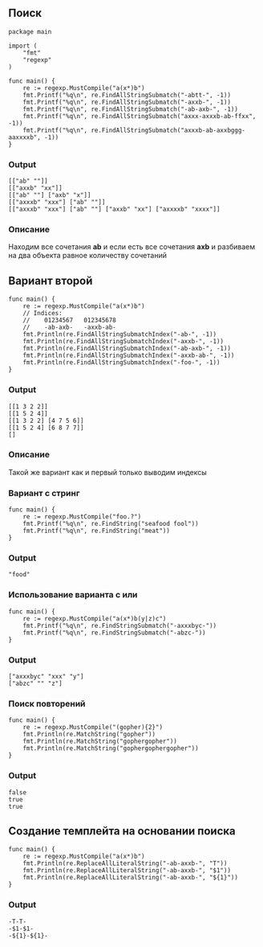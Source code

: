 ## Поиск

```golang
package main

import (
	"fmt"
	"regexp"
)

func main() {
	re := regexp.MustCompile("a(x*)b")
	fmt.Printf("%q\n", re.FindAllStringSubmatch("-abtt-", -1))
	fmt.Printf("%q\n", re.FindAllStringSubmatch("-axxb-", -1))
	fmt.Printf("%q\n", re.FindAllStringSubmatch("-ab-axb-", -1))
	fmt.Printf("%q\n", re.FindAllStringSubmatch("axxx-axxxb-ab-ffxx", -1))
	fmt.Printf("%q\n", re.FindAllStringSubmatch("axxxb-ab-axxbggg-aaxxxxb", -1))
}
```

### Output
```
[["ab" ""]]
[["axxb" "xx"]]
[["ab" ""] ["axb" "x"]]
[["axxxb" "xxx"] ["ab" ""]]
[["axxxb" "xxx"] ["ab" ""] ["axxb" "xx"] ["axxxxb" "xxxx"]]
```

### Oписание
Находим все сочетания **ab** и если есть все сочетания **axb** и разбиваем на два объекта равное количеству сочетаний

## Вариант второй

```golang
func main() {
	re := regexp.MustCompile("a(x*)b")
	// Indices:
	//    01234567   012345678
	//    -ab-axb-   -axxb-ab-
	fmt.Println(re.FindAllStringSubmatchIndex("-ab-", -1))
	fmt.Println(re.FindAllStringSubmatchIndex("-axxb-", -1))
	fmt.Println(re.FindAllStringSubmatchIndex("-ab-axb-", -1))
	fmt.Println(re.FindAllStringSubmatchIndex("-axxb-ab-", -1))
	fmt.Println(re.FindAllStringSubmatchIndex("-foo-", -1))
}
```

### Output
```
[[1 3 2 2]]
[[1 5 2 4]]
[[1 3 2 2] [4 7 5 6]]
[[1 5 2 4] [6 8 7 7]]
[]
```

### Oписание
Такой же вариант как и первый только выводим индексы



### Вариант с стринг
```golang
func main() {
	re := regexp.MustCompile("foo.?")
	fmt.Printf("%q\n", re.FindString("seafood fool"))
	fmt.Printf("%q\n", re.FindString("meat"))
}
```

### Output
```
"food"
```

### Использование варианта с или

```
func main() {
	re := regexp.MustCompile("a(x*)b(y|z)c")
	fmt.Printf("%q\n", re.FindStringSubmatch("-axxxbyc-"))
	fmt.Printf("%q\n", re.FindStringSubmatch("-abzc-"))
}
```


### Output
```
["axxxbyc" "xxx" "y"]
["abzc" "" "z"]
```

### Поиск повторений

```golang
func main() {
	re := regexp.MustCompile("(gopher){2}")
	fmt.Println(re.MatchString("gopher"))
	fmt.Println(re.MatchString("gophergopher"))
	fmt.Println(re.MatchString("gophergophergopher"))
}
```
### Output
```
false
true
true
```


## Cоздание темплейта на основании поиска

```golang
func main() {
	re := regexp.MustCompile("a(x*)b")
	fmt.Println(re.ReplaceAllLiteralString("-ab-axxb-", "T"))
	fmt.Println(re.ReplaceAllLiteralString("-ab-axxb-", "$1"))
	fmt.Println(re.ReplaceAllLiteralString("-ab-axxb-", "${1}"))
}
```
### Output
```
-T-T-
-$1-$1-
-${1}-${1}-
```






